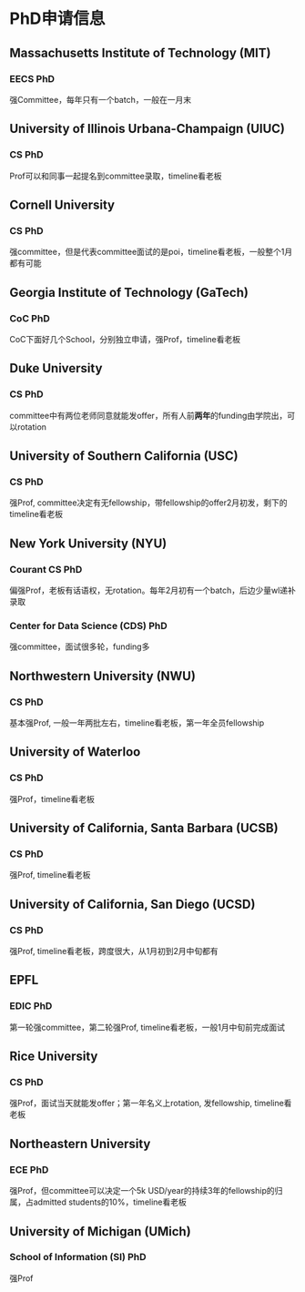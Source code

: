 # PhD申请信息

## Massachusetts Institute of Technology (MIT)
### EECS PhD
强Committee，每年只有一个batch，一般在一月末

## University of Illinois Urbana-Champaign (UIUC)
### CS PhD
Prof可以和同事一起提名到committee录取，timeline看老板

## Cornell University
### CS PhD
强committee，但是代表committee面试的是poi，timeline看老板，一般整个1月都有可能

## Georgia Institute of Technology (GaTech)
### CoC PhD
CoC下面好几个School，分别独立申请，强Prof，timeline看老板

## Duke University
### CS PhD
committee中有两位老师同意就能发offer，所有人前**两年**的funding由学院出，可以rotation

## University of Southern California (USC)
### CS PhD
强Prof, committee决定有无fellowship，带fellowship的offer2月初发，剩下的timeline看老板

## New York University (NYU)
### Courant CS PhD
偏强Prof，老板有话语权，无rotation。每年2月初有一个batch，后边少量wl递补录取
### Center for Data Science (CDS) PhD
强committee，面试很多轮，funding多

## Northwestern University (NWU)
### CS PhD
基本强Prof, 一般一年两批左右，timeline看老板，第一年全员fellowship

## University of Waterloo
### CS PhD
强Prof，timeline看老板

## University of California, Santa Barbara (UCSB)
### CS PhD
强Prof, timeline看老板

## University of California, San Diego (UCSD)
### CS PhD
强Prof, timeline看老板，跨度很大，从1月初到2月中旬都有

## EPFL
### EDIC PhD
第一轮强committee，第二轮强Prof, timeline看老板，一般1月中旬前完成面试

## Rice University
### CS PhD
强Prof，面试当天就能发offer；第一年名义上rotation, 发fellowship, timeline看老板

## Northeastern University
### ECE PhD
强Prof，但committee可以决定一个5k USD/year的持续3年的fellowship的归属，占admitted students的10%，timeline看老板

## University of Michigan (UMich)

### School of Information (SI) PhD

强Prof
